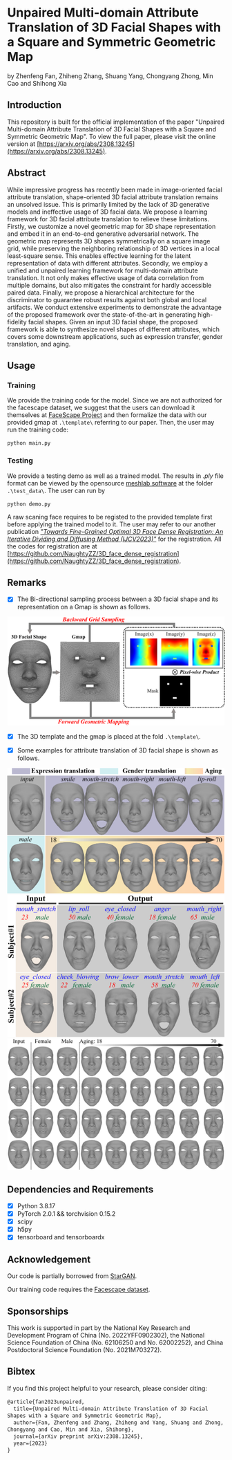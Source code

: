 # Unpaired Multi-domain Attribute Translation of 3D Facial Shapes with a Square and Symmetric Geometric Map

by Zhenfeng Fan, Zhiheng Zhang, Shuang Yang, Chongyang Zhong, Min Cao and Shihong Xia

## Introduction

This repository is built for the official implementation of the paper "Unpaired Multi-domain Attribute Translation of 3D Facial Shapes with a Square and Symmetric Geometric Map".
To view the full paper, please visit the online version at [https://arxiv.org/abs/2308.13245](https://arxiv.org/abs/2308.13245).

## Abstract
While impressive progress has recently been made in image-oriented facial attribute translation, shape-oriented 3D facial attribute translation remains an unsolved issue. This is primarily limited by the lack of 3D generative models and ineffective usage of 3D facial data. We propose a learning framework for 3D facial attribute translation to relieve these limitations. Firstly, we customize a novel geometric map for 3D shape representation and embed it in an end-to-end generative adversarial network. The geometric map represents 3D shapes symmetrically on a square image grid, while preserving the neighboring relationship of 3D vertices in a local least-square sense. This enables effective learning for the latent representation of data with different attributes. Secondly, we employ a unified and unpaired learning framework for multi-domain attribute translation. It not only makes effective usage of data correlation from multiple domains, but also mitigates the constraint for hardly accessible paired data. Finally, we propose a hierarchical architecture for the discriminator to guarantee robust results against both global and local artifacts. We conduct extensive experiments to demonstrate the advantage of the proposed framework over the state-of-the-art in generating high-fidelity facial shapes. Given an input 3D facial shape, the proposed framework is able to synthesize novel shapes of different attributes, which covers some downstream applications, such as expression transfer, gender translation, and aging.
## Usage

### Training
We provide the training code for the model. Since we are not authorized for the facescape dataset, we suggest that the users can download it themselves at [FaceScape Project](https://github.com/zhuhao-nju/facescape) and then formalize the data with our provided gmap at  `` .\template\ `` referring to our paper. Then, the user may run the training code: 

```
python main.py
```

### Testing
We provide a testing demo as well as a trained model. The results in *.ply* file format can be viewed by the opensource [meshlab software](https://www.meshlab.net/)  at the folder `` .\test_data\ ``. The user can run by

```
python demo.py
```
A raw scaning face requires to be registed to the provided template first before applying the trained model to it. The user may refer to our another publication [*"Towards Fine-Grained Optimal 3D Face Dense Registration: An Iterative Dividing and Diffusing Method (IJCV2023)"*](https://doi.org/10.1007/s11263-023-01825-7) for the registration. All the codes for registration are at [https://github.com/NaughtyZZ/3D_face_dense_registration](https://github.com/NaughtyZZ/3D_face_dense_registration).
## Remarks

- [x] The Bi-directional sampling process between a 3D facial shape and its representation on a Gmap is shown as follows. 
<img src="figures\Bi-direction sampling.png" alt="show" style="zoom: 67%;" />

- [x] The 3D template and the gmap is placed at the fold  `` .\template\ ``.

- [x] Some examples for attribute translation of 3D facial shape is shown as follows.
<img src="figures\figure_show.png" alt="show" style="zoom: 67%;" />
<img src="figures\figure_multi_domain_a.png" alt="multi_domain_a" style="zoom: 67%;" />
<img src="figures\gender_age_sup.png" alt="gender_age_sup" style="zoom: 67%;" />

## Dependencies and Requirements

- [x] Python 3.8.17
- [x] PyTorch  2.0.1 && torchvision 0.15.2
- [x] scipy 
- [x] h5py
- [x] tensorboard and tensorboardx

## Acknowledgement

Our code is partially borrowed from [StarGAN](https://github.com/yunjey/stargan).

Our training code requires the [Facescape dataset](https://github.com/zhuhao-nju/facescape).

## Sponsorships

This work is supported in part by the National Key Research and Development Program of China (No. 2022YFF0902302), the National Science Foundation of China (No. 62106250 and No. 62002252), and China Postdoctoral Science Foundation (No. 2021M703272).

## Bibtex
If you find this project helpful to your research, please consider citing:

```
@article{fan2023unpaired,
  title={Unpaired Multi-domain Attribute Translation of 3D Facial Shapes with a Square and Symmetric Geometric Map},
  author={Fan, Zhenfeng and Zhang, Zhiheng and Yang, Shuang and Zhong, Chongyang and Cao, Min and Xia, Shihong},
  journal={arXiv preprint arXiv:2308.13245},
  year={2023}
}
```
